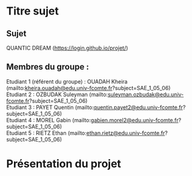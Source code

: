 # Titre sujet   

## Sujet    

QUANTIC DREAM (https://login.github.io/projet/)

## Membres du groupe :

Etudiant 1 (référent du groupe) : OUADAH Kheira (mailto:kheira.ouadah@edu.univ-fcomte.fr?subject=SAE_1_05_06)  
Etudiant 2 : OZBUDAK Suleyman (mailto:suleyman.ozbudak@edu.univ-fcomte.fr?subject=SAE_1_05_06)   
Etudiant 3 : PAYET Quentin (mailto:quentin.payet2@edu.univ-fcomte.fr?subject=SAE_1_05_06)  
Etudiant 4 : MOREL Gabin (mailto:gabien.morel2@edu.univ-fcomte.fr?subject=SAE_1_05_06)  
Etudiant 5 : RIETZ Ethan (mailto:ethan.rietz@edu.univ-fcomte.fr?subject=SAE_1_05_06) 

# Présentation du projet

